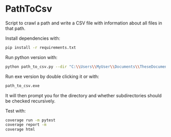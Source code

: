 # PathToCsv
Script to crawl a path and write a CSV file with information about all files in that path.

Install dependencies with:
```bash
pip install -r requirements.txt
```

Run python version with:
```bash
python path_to_csv.py --dir "C:\\Users\\MyUser\\Documents\\TheseDocuments" --recursive
```

Run exe version by double clicking it or with:
```bash
path_to_csv.exe
```
It will then prompt you for the directory and whether subdirectories should be checked recursively.

Test with:
```bash
coverage run -m pytest
coverage report -m
coverage html
```